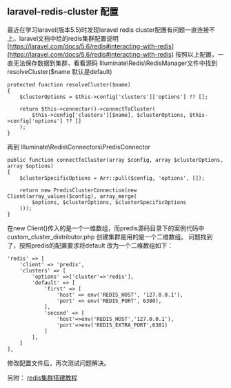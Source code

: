 ## laravel-redis-cluster 配置

最近在学习laravel(版本5.5)时发现laravel redis cluster配置有问题一直连接不上。laravel文档中给的redis集群配置说明[https://laravel.com/docs/5.6/redis#interacting-with-redis](https://laravel.com/docs/5.6/redis#interacting-with-redis) 按照以上配置，一直无法保存数据到集群，看看源码 Illuminate\Redis\RedisManager文件中找到 resolveCluster($name 默认是default)

    protected function resolveCluster($name)
    {
        $clusterOptions = $this->config['clusters']['options'] ?? [];

        return $this->connector()->connectToCluster(
            $this->config['clusters'][$name], $clusterOptions, $this->config['options'] ?? []
        );
    }

 再到 Illuminate\Redis\Connectors\PredisConnector 

	public function connectToCluster(array $config, array $clusterOptions, array $options)
    {
        $clusterSpecificOptions = Arr::pull($config, 'options', []);

        return new PredisClusterConnection(new Client(array_values($config), array_merge(
            $options, $clusterOptions, $clusterSpecificOptions
        )));
    }

在new Client()传入的是一个一维数组，而predis源码目录下的案例代码中custom_cluster_distributor.php 创建集群是用的是一个二维数组。
问题找到了，按照predis的配置要求将default 改为一个二维数组如下：


	'redis' => [
		'client' => 'predis',
		'clusters' => [
			'options' =>['cluster'=>'redis'],
			'default' => [
				'first' => [
					'host' => env('REDIS_HOST', '127.0.0.1'),
					'port' => env('REDIS_PORT', 6380),
				],
				'second' => [
					'host'=>env('REDIS_HOST','127.0.0.1'),
					'port'=>env('REDIS_EXTRA_PORT',6381)
				]
			],
		]
	],



修改配置文件后，再次测试问题解决。


另附：
[redis集群搭建教程](https://blog.csdn.net/men_wen/article/details/72853078)